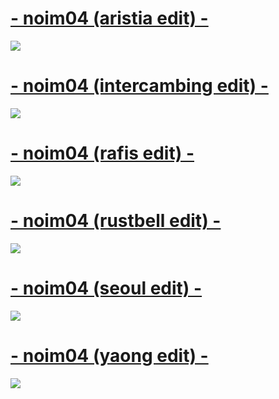 

# [- noim04 (aristia edit) -](https://mega.nz/file/R7hnjL4a#BK98DQnLgxC9g8j2QBqiA8atChwLJxeQt9-sIIelRnA)
![](https://osu.akatsuki.pw/ss/z6mzPlzl.jpeg)

# [- noim04 (intercambing edit) -](https://mega.nz/file/92hnUDrY#b8CGaI80vYU7WnDI74Ic9EAGWa9r6QrRqFaM9YDcmF4)
![](https://osu.akatsuki.pw/ss/pdRRM6SI.jpeg)

# [- noim04 (rafis edit) -](https://mega.nz/file/8vJzBR4C#cXYaFNMD4WDiuASXs4Wwk6upfXEJzzmXBN9qCuSo5fg)
![](https://osu.akatsuki.pw/ss/XbnDZ6lC.jpeg)

# [- noim04 (rustbell edit) -](https://mega.nz/file/Z6owRZ7J#kbU4nKPDClyAR10o2y8-5q2eyEQgNisiL9IOlZmBr2c)
![](https://osu.akatsuki.pw/ss/7T8WH9mi.jpeg)

# [- noim04 (seoul edit) -](https://mega.nz/file/0qw1ABLD#B4t9Xc2Z0yIkp7-N8INHw6fz2TQCAexWdkXQIrQqPMY)
![](https://osu.akatsuki.pw/ss/gBGZOAQK.jpeg)

# [- noim04 (yaong edit) -](https://mega.nz/file/B2hgnKKQ#E4sAsJGD87JwZRrVz1PrMpqx_FT3oM5Cof7pcN5aWHY)
![](https://osu.akatsuki.pw/ss/3FsUxO9G.jpeg)





